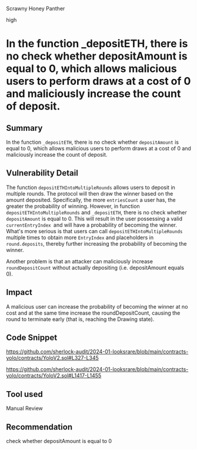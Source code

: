Scrawny Honey Panther

high

# In the function _depositETH, there is no check whether depositAmount is equal to 0, which allows malicious users to perform draws at a cost of 0 and maliciously increase the count of deposit.

## Summary

In the function `_depositETH`, there is no check whether `depositAmount` is equal to 0, which allows malicious users to perform draws at a cost of 0 and maliciously increase the count of deposit.

## Vulnerability Detail

The function `depositETHIntoMultipleRounds` allows users to deposit in multiple rounds. The protocol will then draw the winner based on the amount deposited. Specifically, the more `entriesCount` a user has, the greater the probability of winning. However, in function `depositETHIntoMultipleRounds` and `_depositETH`, there is no check whether `depositAmount` is equal to 0. This will result in the user possessing a valid `currentEntryIndex `and will have a probability of becoming the winner. What's more serious is that users can call `depositETHIntoMultipleRounds` multiple times to obtain more `EntryIndex` and placeholders in `round.deposits`, thereby further increasing the probability of becoming the winner.

Another problem is that an attacker can maliciously increase `roundDepositCount` without actually depositing (i.e. depositAmount equals 0).

## Impact

A malicious user can increase the probability of becoming the winner at no cost and at the same time increase the roundDepositCount, causing the round to terminate early (that is, reaching the Drawing state).

## Code Snippet

https://github.com/sherlock-audit/2024-01-looksrare/blob/main/contracts-yolo/contracts/YoloV2.sol#L327-L345

https://github.com/sherlock-audit/2024-01-looksrare/blob/main/contracts-yolo/contracts/YoloV2.sol#L1417-L1455

## Tool used

Manual Review

## Recommendation

check whether depositAmount is equal to 0